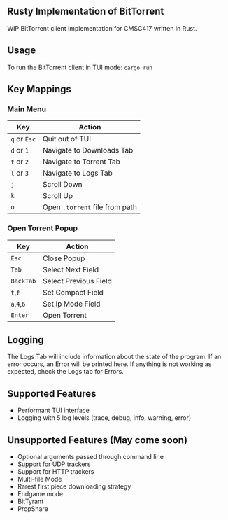 ## Rusty Implementation of BitTorrent 
WIP BitTorrent client implementation for CMSC417 written in Rust.

## Usage
To run the BitTorrent client in TUI mode: 
`cargo run`

## Key Mappings

### Main Menu

| Key | Action |
| -------- | ------- |
| `q` or `Esc` | Quit out of TUI |
| `d` or `1` | Navigate to Downloads Tab |
| `t` or `2` | Navigate to Torrent Tab |
| `l` or `3` | Navigate to Logs Tab |
| `j` | Scroll Down |
| `k` | Scroll Up |
| `o` | Open `.torrent` file from path |

### Open Torrent Popup

| Key | Action |
| -------- | ------- |
| `Esc` | Close Popup |
| `Tab` | Select Next Field |
| `BackTab` | Select Previous Field |
| `t`,`f` | Set Compact Field |
| `a`,`4`,`6` | Set Ip Mode Field |
| `Enter` | Open Torrent |


## Logging
The Logs Tab will include information about the state of the program. If an error occurs, an Error will be printed here.
If anything is not working as expected, check the Logs tab for Errors.

## Supported Features
- Performant TUI interface
- Logging with 5 log levels (trace, debug, info, warning, error)

## Unsupported Features (May come soon)
- Optional arguments passed through command line
- Support for UDP trackers
- Support for HTTP trackers
- Multi-file Mode
- Rarest first piece downloading strategy
- Endgame mode
- BitTyrant
- PropShare

